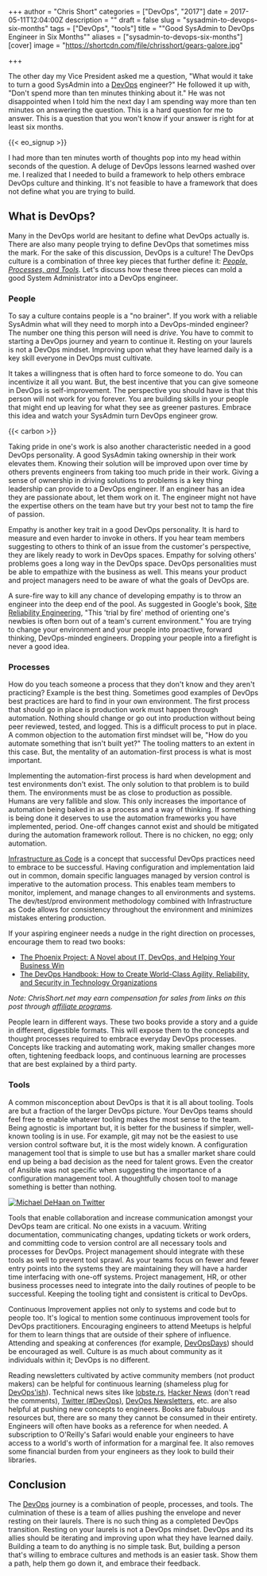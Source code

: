 +++
author = "Chris Short"
categories = ["DevOps", "2017"]
date = 2017-05-11T12:04:00Z
description = ""
draft = false
slug = "sysadmin-to-devops-six-months"
tags = ["DevOps", "tools"]
title = "\"Good SysAdmin to DevOps Engineer in Six Months\""
aliases = ["sysadmin-to-devops-six-months"]
[cover]
image = "https://shortcdn.com/file/chrisshort/gears-galore.jpg"

+++

The other day my Vice President asked me a question, "What would it take to turn a good SysAdmin into a [DevOps](https://devopsish.com/) engineer?" He followed it up with, "Don't spend more than ten minutes thinking about it." He was not disappointed when I told him the next day I am spending way more than ten minutes on answering the question. This is a hard question for me to answer. This is a question that you won't know if your answer is right for at least six months.

{{< eo_signup >}}

I had more than ten minutes worth of thoughts pop into my head within seconds of the question. A deluge of DevOps lessons learned washed over me. I realized that I needed to build a framework to help others embrace DevOps culture and thinking. It's not feasible to have a framework that does not define what you are trying to build.

## What is DevOps?

Many in the DevOps world are hesitant to define what DevOps actually is. There are also many people trying to define DevOps that sometimes miss the mark. For the sake of this discussion, DevOps is a culture! The DevOps culture is a combination of three key pieces that further define it: [*People, Processes, and Tools*](/the-dark-side-of-devops/). Let's discuss how these three pieces can mold a good System Administrator into a DevOps engineer.

### People

To say a culture contains people is a "no brainer". If you work with a reliable SysAdmin what will they need to morph into a DevOps-minded engineer? The number one thing this person will need is *drive*. You have to commit to starting a DevOps journey and yearn to continue it. Resting on your laurels is not a DevOps mindset. Improving upon what they have learned daily is a key skill everyone in DevOps must cultivate.

It takes a willingness that is often hard to force someone to do. You can incentivize it all you want. But, the best incentive that you can give someone in DevOps is self-improvement. The perspective you should have is that this person will not work for you forever. You are building skills in your people that might end up leaving for what they see as greener pastures. Embrace this idea and watch your SysAdmin turn DevOps engineer grow.

{{< carbon >}}

Taking pride in one's work is also another characteristic needed in a good DevOps personality. A good SysAdmin taking ownership in their work elevates them. Knowing their solution will be improved upon over time by others prevents engineers from taking too much pride in their work. Giving a sense of ownership in driving solutions to problems is a key thing leadership can provide to a DevOps engineer. If an engineer has an idea they are passionate about, let them work on it. The engineer might not have the expertise others on the team have but try your best not to tamp the fire of passion.

Empathy is another key trait in a good DevOps personality. It is hard to measure and even harder to invoke in others. If you hear team members suggesting to others to think of an issue from the customer's perspective, they are likely ready to work in DevOps spaces. Empathy for solving others' problems goes a long way in the DevOps space. DevOps personalities must be able to empathize with the business as well. This means your product and project managers need to be aware of what the goals of DevOps are.

A sure-fire way to kill any chance of developing empathy is to throw an engineer into the deep end of the pool. As suggested in Google's book, [Site Reliability Engineering](http://landing.google.com/sre/book/chapters/accelerating-sre-on-call.html), "This 'trial by fire' method of orienting one's newbies is often born out of a team's current environment." You are trying to change your environment and your people into proactive, forward thinking, DevOps-minded engineers. Dropping your people into a firefight is never a good idea.

### Processes

How do you teach someone a process that they don't know and they aren't practicing? Example is the best thing. Sometimes good examples of DevOps best practices are hard to find in your own environment. The first process that should go in place is production work must happen through automation. Nothing should change or go out into production without being peer reviewed, tested, and logged. This is a difficult process to put in place. A common objection to the automation first mindset will be, "How do you automate something that isn't built yet?" The tooling matters to an extent in this case. But, the mentality of an automation-first process is what is most important.

Implementing the automation-first process is hard when development and test environments don't exist. The only solution to that problem is to build them. The environments must be as close to production as possible. Humans are very fallible and slow. This only increases the importance of automation being baked in as a process and a way of thinking. If something is being done it deserves to use the automation frameworks you have implemented, period. One-off changes cannot exist and should be mitigated during the automation framework rollout. There is no chicken, no egg; only automation.

[Infrastructure as Code](https://en.wikipedia.org/wiki/Infrastructure_as_Code) is a concept that successful DevOps practices need to embrace to be successful. Having configuration and implementation laid out in common, domain specific languages managed by version control is imperative to the automation process. This enables team members to monitor, implement, and manage changes to all environments and systems. The dev/test/prod environment methodology combined with Infrastructure as Code allows for consistency throughout the environment and minimizes mistakes entering production.

If your aspiring engineer needs a nudge in the right direction on processes, encourage them to read two books:

* [The Phoenix Project: A Novel about IT, DevOps, and Helping Your Business Win](https://amzn.to/2DBVoM3)
* [The DevOps Handbook: How to Create World-Class Agility, Reliability, and Security in Technology Organizations](https://amzn.to/2DBARXO)

*Note: ChrisShort.net may earn compensation for sales from links on this post through [affiliate programs](/terms#affiliate-link-policy).*

People learn in different ways. These two books provide a story and a guide in different, digestible formats. This will expose them to the concepts and thought processes required to embrace everyday DevOps processes. Concepts like tracking and automating work, making smaller changes more often, tightening feedback loops, and continuous learning are processes that are best explained by a third party.

### Tools

A common misconception about DevOps is that it is all about tooling. Tools are but a fraction of the larger DevOps picture. Your DevOps teams should feel free to enable whatever tooling makes the most sense to the team. Being agnostic is important but, it is better for the business if simpler, well-known tooling is in use. For example, git may not be the easiest to use version control software but, it is the most widely known. A configuration management tool that is simple to use but has a smaller market share could end up being a bad decision as the need for talent grows. Even the creator of Ansible was not specific when suggesting the importance of a configuration management tool. A thoughtfully chosen tool to manage something is better than nothing.

[![Michael DeHaan on Twitter](https://shortcdn.com/file/chrisshort/michael-dehaan-tools.png)](https://twitter.com/laserllama/status/857382468378390533)

Tools that enable collaboration and increase communication amongst your DevOps team are critical. No one exists in a vacuum. Writing documentation, communicating changes, updating tickets or work orders, and committing code to version control are all necessary tools and processes for DevOps. Project management should integrate with these tools as well to prevent tool sprawl. As your teams focus on fewer and fewer entry points into the systems they are maintaining they will have a harder time interfacing with one-off systems. Project management, HR, or other business processes need to integrate into the daily routines of people to be successful. Keeping the tooling tight and consistent is critical to DevOps.

Continuous Improvement applies not only to systems and code but to people too. It's logical to mention some continuous improvement tools for DevOps practitioners. Encouraging engineers to attend Meetups is helpful for them to learn things that are outside of their sphere of influence. Attending and speaking at conferences (for example, [DevOpsDays](https://www.devopsdays.org/)) should be encouraged as well. Culture is as much about community as it individuals within it; DevOps is no different.

Reading newsletters cultivated by active community members (not product makers) can be helpful for continuous learning (shameless plug for [DevOps'ish](https://devopsish.com/)). Technical news sites like [lobste.rs](https://lobste.rs/), [Hacker News](https://news.ycombinator.com/) (don't read the comments), [Twitter (#DevOps)](https://twitter.com/hashtag/DevOps), [DevOps Newsletters](https://devopsnewsletters.com/), etc. are also helpful at pushing new concepts to engineers. Books are fabulous resources but, there are so many they cannot be consumed in their entirety. Engineers will often have books as a reference for when needed. A subscription to O'Reilly's Safari would enable your engineers to have access to a world's worth of information for a marginal fee. It also removes some financial burden from your engineers as they look to build their libraries.

## Conclusion

The [DevOps](https://devopsish.com/) journey is a combination of people, processes, and tools. The culmination of these is a team of allies pushing the envelope and never resting on their laurels. There is no such thing as a completed DevOps transition. Resting on your laurels is not a DevOps mindset. DevOps and its allies should be iterating and improving upon what they have learned daily. Building a team to do anything is no simple task. But, building a person that's willing to embrace cultures and methods is an easier task. Show them a path, help them go down it, and embrace their feedback.
